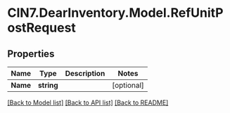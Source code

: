 # CIN7.DearInventory.Model.RefUnitPostRequest

## Properties

| Name     | Type       | Description | Notes      |
| -------- | ---------- | ----------- | ---------- |
| **Name** | **string** |             | [optional] |

[[Back to Model list]](../README.md#documentation-for-models) [[Back to API list]](../README.md#documentation-for-api-endpoints) [[Back to README]](../README.md)
